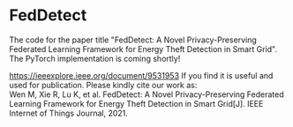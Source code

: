 # FedDetect
The code for the paper title "FedDetect: A Novel Privacy-Preserving Federated Learning Framework for Energy Theft Detection in  Smart Grid".<br> 
The PyTorch implementation is coming shortly!<be> 

https://ieeexplore.ieee.org/document/9531953<be>
If you find it is useful and used for publication. Please kindly cite our work as:<br> 
Wen M, Xie R, Lu K, et al. FedDetect: A Novel Privacy-Preserving Federated Learning Framework for Energy Theft Detection in Smart Grid[J]. IEEE Internet of Things Journal, 2021.
